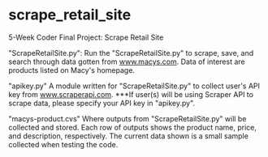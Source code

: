 # scrape_retail_site
5-Week Coder Final Project: Scrape Retail Site 

"ScrapeRetailSite.py":
  Run the "ScrapeRetailSite.py" to scrape, save, and search through data gotten from www.macys.com.
  Data of interest are products listed on Macy's homepage.

"apikey.py" 
  A module written for "ScrapeRetailSite.py" to collect user's API key from www.scraperapi.com.
  ***If user(s) will be using Scraper API to scrape data, please specify your API key in "apikey.py". 

"macys-product.cvs"
  Where outputs from "ScrapeRetailSite.py" will be collected and stored.
  Each row of outputs shows the product name, price, and description, respectively.
  The current data shown is a small sample collected when testing the code.
